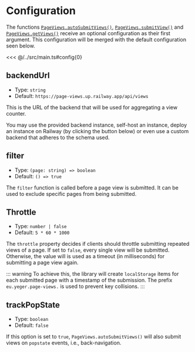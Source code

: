 # Configuration

<ViewCounter />

The functions [`PageViews.autoSubmitViews()`](/guide/#automatic-submission), [`PageViews.submitView()`](/guide/#manual-submission) and [`PageViews.getViews()`](/guide/#fetching-page-views) receive an optional configuration as their first argument.
This configuration will be merged with the default configuration seen below.

<<< @/../src/main.ts#config{0}

## backendUrl

- Type: `string`
- Default: `https://page-views.up.railway.app/api/views`

This is the URL of the backend that will be used for aggregating a view counter.

You may use the provided backend instance, self-host an instance, deploy an instance on Railway (by clicking the button below) or even use a custom backend that adheres to the schema used.

<DeployOnRailwayButton />

## filter

- Type: `(page: string) => boolean`
- Default: `() => true`

The `filter` function is called before a page view is submitted.
It can be used to exclude specific pages from being submitted.

## Throttle

- Type: `number | false`
- Default: `5 * 60 * 1000`

The `throttle` property decides if clients should throttle submitting repeated views of a page.
If set to `false`, every single view will be submitted.
Otherwise, the value will is used as a timeout (in milliseconds) for submitting a page view again.

::: warning
To achieve this, the library will create `localStorage` items for each submitted page with a timestamp of the submission.
The prefix `eu.yeger.page-views.` is used to prevent key collisions.
:::

## trackPopState

- Type: `boolean`
- Default: `false`

If this option is set to `true`, `PageViews.autoSubmitViews()` will also submit views on `popstate` events, i.e., back-navigation.
